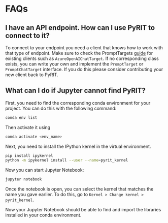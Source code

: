# FAQs

## I have an API endpoint. How can I use PyRIT to connect to it?

To connect to your endpoint you need a client that knows how to work with that type of endpoint.
Make sure to check the PromptTargets [guide](https://github.com/Azure/PyRIT/blob/main/doc/code/targets/prompt_targets.ipynb) for existing clients such as `AzureOpenAIChatTarget`.
If no corresponding class exists, you can write your own and implement the `PromptTarget` or `PromptChatTarget` interface.
If you do this please consider contributing your new client back to PyRIT.

## What can I do if Jupyter cannot find PyRIT?

First, you need to find the corresponding conda environment for your project.
You can do this with the following command:

```bash
conda env list
```

Then activate it using

```bash
conda activate <env_name>
```

Next, you need to install the IPython kernel in the virtual environment.

```bash
pip install ipykernel
python -m ipykernel install --user --name=pyrit_kernel
```

Now you can start Jupyter Notebook:

```bash
jupyter notebook
```

Once the notebook is open, you can select the kernel that matches the name you gave earlier.
To do this, go to `Kernel > Change kernel > pyrit_kernel`.

Now your Jupyter Notebook should be able to find and import the libraries installed in your conda environment.
